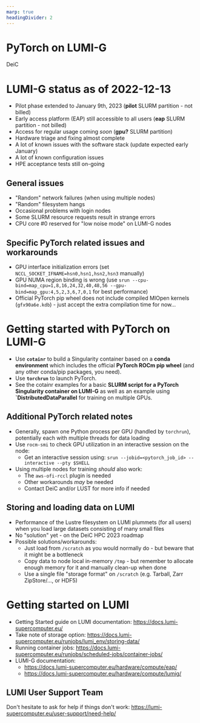 ```yaml
---
marp: true
headingDivider: 2
---
```


# PyTorch on LUMI-G

DeiC

# LUMI-G status as of 2022-12-13

- Pilot phase extended to January 9th, 2023 (**pilot** SLURM partition - not billed)
- Early access platform (EAP) still accessible to all users (**eap** SLURM partition - not billed)
- Access for regular usage coming *soon* (**gpu?** SLURM partition)
- Hardware triage and fixing almost complete
- A lot of known issues with the software stack (update expected early January)
- A lot of known configuration issues
- HPE acceptance tests still on-going

## General issues

- "Random" network failures (when using multiple nodes)
- "Random" filesystem hangs
- Occasional problems with login nodes
- Some SLURM resource requests result in strange errors
- CPU core #0 reserved for "low noise mode" on LUMI-G nodes

## Specific PyTorch related issues and workarounds

- GPU interface initialization errors (set `NCCL_SOCKET_IFNAME=hsn0,hsn1,hsn2,hsn3` manually)
- GPU NUMA region binding is wrong (use `srun --cpu-bind=map_cpu=1,8,16,24,32,40,48,56 --gpu-bind=map_gpu:4,5,2,3,6,7,0,1` for best performance)
- Official PyTorch pip wheel does not include compiled MIOpen kernels (`gfx90a6e.kdb`) - just accept the extra compilation time for now...

# Getting started with PyTorch on LUMI-G

- Use **`cotainr`** to build a Singularity container based on a **conda environment** which includes the official **PyTorch ROCm pip wheel** (and any other conda/pip packages, you need).
- Use **`torchrun`** to launch PyTorch.
- See the cotainr examples for a basic **SLURM script for a PyTorch Singularity container on LUMI-G** as well as an example using **`DistributedDataParallel** for training on multiple GPUs.

## Additional PyTorch related notes

- Generally, spawn one Python process per GPU (handled by `torchrun`), potentially each with multiple threads for data loading
- Use `rocm-smi` to check GPU utilization in an interactive session on the node:
  - Get an interactive session using: `srun --jobid=<pytorch_job_id> --interactive --pty $SHELL`
- Using multiple nodes for training *should* also work:
  - The `aws-ofi-rccl` plugin is needed
  - Other workarounds *may* be needed
  - Contact DeiC and/or LUST for more info if needed

## Storing and loading data on LUMI

- Performance of the Lustre filesystem on LUMI plummets (for all users) when you load large datasets consisting of many small files
- No "solution" yet - on the DeiC HPC 2023 roadmap
- Possible solutions/workarounds:
  - Just load from `/scratch` as you would normally do - but beware that it might be a bottleneck
  - Copy data to node local in-memory `/tmp` - but remember to allocate enough memory for it and manually clean-up when done
  - Use a single file "storage format" on `/scratch` (e.g. Tarball, Zarr ZipStore/..., or HDF5)

# Getting started on LUMI

- Getting Started guide on LUMI documentation: https://docs.lumi-supercomputer.eu/
- Take note of storage option: https://docs.lumi-supercomputer.eu/runjobs/lumi_env/storing-data/
- Running container jobs: https://docs.lumi-supercomputer.eu/runjobs/scheduled-jobs/container-jobs/
- LUMI-G documentation:
  - https://docs.lumi-supercomputer.eu/hardware/compute/eap/
  - https://docs.lumi-supercomputer.eu/hardware/compute/lumig/

## LUMI User Support Team

Don't hesitate to ask for help if things don't work: https://lumi-supercomputer.eu/user-support/need-help/
